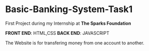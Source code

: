 # Basic-Banking-System-Task1

First Project during my Internship at **The Sparks Foundation**

**FRONT END**: HTML,CSS
**BACK END**: JAVASCRIPT


The Website is for transfering money from one account to another. 


